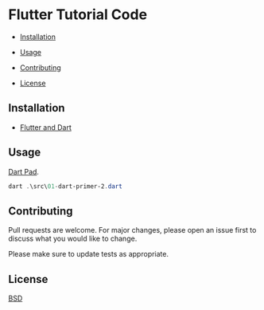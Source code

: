 # Flutter Tutorial Code

* [Installation](#installation)

* [Usage](#usage)

* [Contributing](#contributing)

* [License](#license)

## Installation

* [Flutter and Dart](https://docs.flutter.dev/get-started/install)

## Usage

[Dart Pad](https://dartpad.dev/).

```powershell
dart .\src\01-dart-primer-2.dart
```

## Contributing
Pull requests are welcome. For major changes, please open an issue first to discuss what you would like to change.

Please make sure to update tests as appropriate.

## License
[BSD](https://opensource.org/licenses/BSD-3-Clause)

